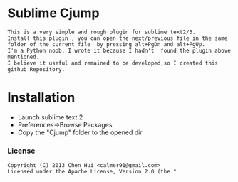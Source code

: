 Sublime Cjump
=============

    This is a very simple and rough plugin for sublime text2/3.
    Install this plugin , you can open the next/previous file in the same folder of the current file  by pressing alt+PgDn and alt+PgUp.
    I'm a Python noob. I wrote it because I hadn't  found the plugin above mentioned.
    I believe it useful and remained to be developed,so I created this github Repository.


Installation
=============

* Launch sublime text 2 
* Preferences->Browse Packages
* Copy the "Cjump" folder to the opened dir


### License
    Copyright (C) 2013 Chen Hui <calmer91@gmail.com>
    Licensed under the Apache License, Version 2.0 (the "